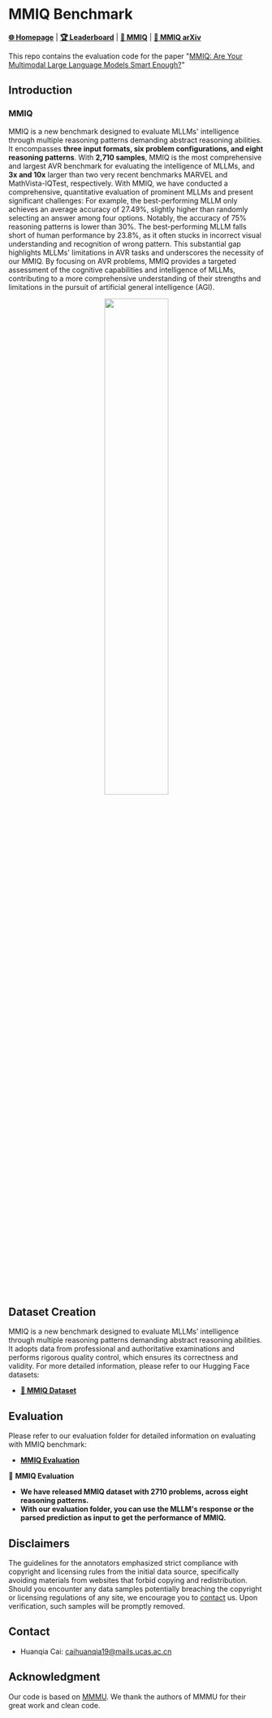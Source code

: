 # MMIQ Benchmark

[**🌐 Homepage**](https://mmiq-benchmark.github.io/) | [**🏆 Leaderboard**](https://acechq.github.io/MMIQ-benchmark/#leaderboard) | [**🤗 MMIQ**](https://huggingface.co/datasets/MMIQ/) | [**📖 MMIQ arXiv**]() 

This repo contains the evaluation code for the paper "[MMIQ: Are Your Multimodal Large Language Models Smart Enough?](https://arxiv.org/abs/)"


## Introduction


###  MMIQ

MMIQ is a new benchmark designed to evaluate MLLMs' intelligence through multiple reasoning patterns demanding abstract reasoning abilities. It encompasses **three input formats, six problem configurations, and eight reasoning patterns**. With **2,710 samples**, MMIQ is the most comprehensive and largest AVR benchmark for evaluating the intelligence of MLLMs, and **3x and 10x** larger than two very recent benchmarks MARVEL and MathVista-IQTest, respectively. With MMIQ, we have conducted a comprehensive, quantitative evaluation of prominent MLLMs and present significant challenges: For example, the best-performing MLLM only achieves an average accuracy of 27.49%, slightly higher than randomly selecting an answer among four options. Notably, the accuracy of 75% reasoning patterns is lower than 30%. The best-performing MLLM falls short of human performance by 23.8%, as it often stucks in incorrect visual understanding and recognition of wrong pattern. This substantial gap highlights MLLMs' limitations in AVR tasks and underscores the necessity of our MMIQ. By focusing on AVR problems, MMIQ provides a targeted assessment of the cognitive capabilities and intelligence of MLLMs, contributing to a more comprehensive understanding of their strengths and limitations in the pursuit of artificial general intelligence (AGI).

<div align="center">
<img src="https://acechq.github.io/MMIQ-benchmark/static/imgs/MMIQ_distribution.png" width="50%">
</div>


## Dataset Creation

MMIQ is a new benchmark designed to evaluate MLLMs’ intelligence through multiple reasoning patterns demanding abstract reasoning abilities. It adopts data from professional and authoritative examinations and performs rigorous quality control, which ensures its correctness and validity. For more detailed information, please refer to our Hugging Face datasets:

- [**🤗 MMIQ Dataset**](https://huggingface.co/datasets/MMIQ/)

## Evaluation

Please refer to our evaluation folder for detailed information on evaluating with MMIQ benchmark:

- [**MMIQ Evaluation**](mmiq)

🎯 **MMIQ Evaluation**

- **We have released MMIQ dataset with 2710 problems, across eight reasoning patterns.**
- **With our evaluation folder, you can use the MLLM's response or the parsed prediction as input to get the performance of MMIQ.**


## Disclaimers
The guidelines for the annotators emphasized strict compliance with copyright and licensing rules from the initial data source, specifically avoiding materials from websites that forbid copying and redistribution. 
Should you encounter any data samples potentially breaching the copyright or licensing regulations of any site, we encourage you to [contact](#contact) us. Upon verification, such samples will be promptly removed.

## Contact
- Huanqia Cai: caihuanqia19@mails.ucas.ac.cn

## Acknowledgment
Our code is based on [MMMU](https://github.com/MMMU-Benchmark/MMMU). We thank the authors of MMMU for their great work and clean code.


